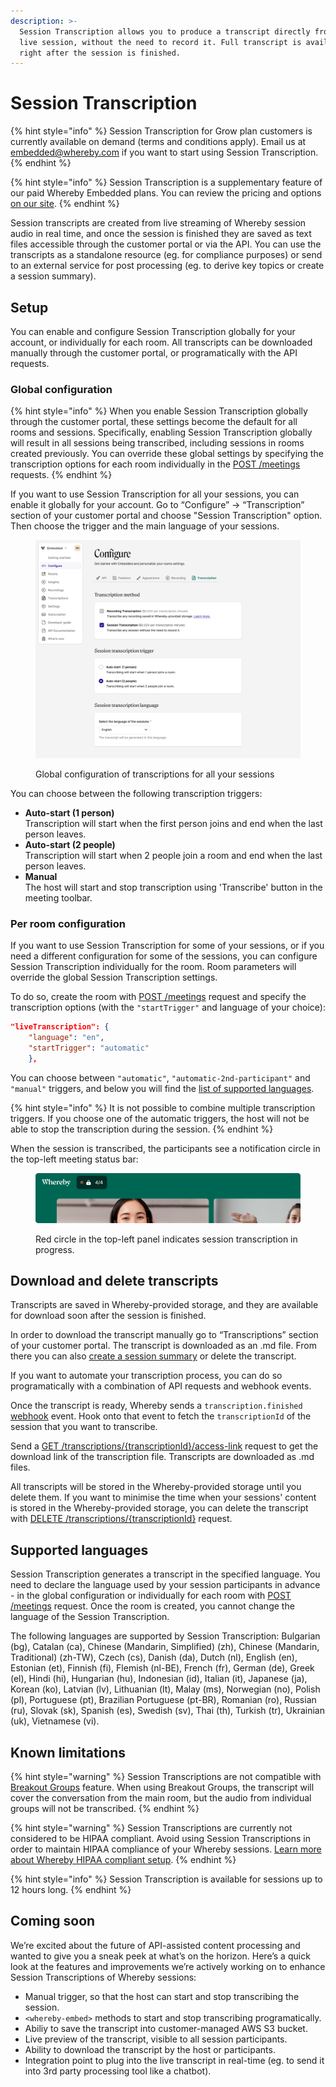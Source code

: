 ```yaml
---
description: >-
  Session Transcription allows you to produce a transcript directly from the
  live session, without the need to record it. Full transcript is available
  right after the session is finished.
---
```


# Session Transcription

{% hint style="info" %}
Session Transcription for Grow plan customers is currently available on demand (terms and conditions apply). Email us at embedded@whereby.com if you want to start using Session Transcription.
{% endhint %}

{% hint style="info" %}
Session Transcription is a supplementary feature of our paid Whereby Embedded plans. You can review the pricing and options [on our site](https://whereby.com/information/embedded/pricing/).&#x20;
{% endhint %}

Session transcripts are created from live streaming of Whereby session audio in real time, and once the session is finished they are saved as text files accessible through the customer portal or via the API. You can use the transcripts as a standalone resource (eg. for compliance purposes) or send to an external service for post processing (eg. to derive key topics or create a session summary).&#x20;

## Setup

You can enable and configure Session Transcription globally for your account, or individually for each room. All transcripts can be downloaded manually through the customer portal, or programatically with the API requests.

### Global configuration

{% hint style="info" %}
When you enable Session Transcription globally through the customer portal, these settings become the default for all rooms and sessions. Specifically, enabling Session Transcription globally will result in all sessions being transcribed, including sessions in rooms created previously. You can override these global settings by specifying the transcription options for each room individually in the [POST /meetings](https://www.notion.so/o/UqLY7vLb01EgY68ZG0GF/s/c7hN8ZKHNZris5300KEl/\~/changes/551/reference/whereby-rest-api-reference#meetings-1) requests.
{% endhint %}

If you want to use Session Transcription for all your sessions, you can enable it globally for your account. Go to “Configure” → “Transcription” section of your customer portal and choose "Session Transcription" option. Then choose the trigger and the main language of your sessions.

<figure><img src="../../.gitbook/assets/image (18).png" alt=""><figcaption><p>Global configuration of transcriptions for all your sessions</p></figcaption></figure>

You can choose between the following transcription triggers:

* **Auto-start (1 person)** \
  Transcription will start when the first person joins and end when the last person leaves.&#x20;
* **Auto-start (2 people)**\
  Transcription will start when 2 people join a room and end when the last person leaves.
* **Manual**\
  The host will start and stop transcription using 'Transcribe' button in the meeting toolbar.

### Per room configuration

If you want to use Session Transcription for some of your sessions, or if you need a different configuration for some of the sessions, you can configure Session Transcription individually for the room. Room parameters will override the global Session Transcription settings.&#x20;

To do so, create the room with [POST /meetings](../../reference/whereby-rest-api-reference/#meetings-1) request and specify the transcription options (with the `"startTrigger"` and language of your choice):&#x20;

```json
"liveTranscription": { 
    "language": "en", 
    "startTrigger": "automatic" 
    },
```

You can choose between `"automatic"`, `"automatic-2nd-participant"` and `"manual"` triggers, and below you will find the [list of supported languages](session-transcription.md#supported-languages).

{% hint style="info" %}
It is not possible to combine multiple transcription triggers. If you choose one of the automatic triggers, the host will not be able to stop the transcription during the session.&#x20;
{% endhint %}

When the session is transcribed, the participants see a notification circle in the top-left meeting status bar:

<figure><img src="../../.gitbook/assets/image (5).png" alt=""><figcaption><p>Red circle in the top-left panel indicates session transcription in progress.</p></figcaption></figure>

## Download and delete transcripts

Transcripts are saved in Whereby-provided storage, and they are available for download soon after the session is finished.&#x20;

In order to download the transcript manually go to “Transcriptions” section of your customer portal. The transcript is downloaded as an .md file. From there you can also [create a session summary](../transcribing-sessions-1.md#manual-session-summaries) or delete the transcript.

If you want to automate your transcription process, you can do so programatically with a combination  of API requests and webhook events.

Once the transcript is ready, Whereby sends a `transcription.finished` [webhook](../insights-suite-and-api/webhooks.md#transcription-data-properties) event. Hook onto that event to fetch the `transcriptionId` of the session that you want to transcribe.&#x20;

Send a [GET /transcriptions/{transcriptionId}/access-link](../../reference/whereby-rest-api-reference/#transcriptions-transcriptionid-access-link) request to get the download link of the transcription file. Transcripts are downloaded as .md files.&#x20;

All transcripts will be stored in the Whereby-provided storage until you delete them. If you want to  minimise the time when your sessions' content is stored in the Whereby-provided storage, you can delete the transcript with [DELETE /transcriptions/{transcriptionId}](../../reference/whereby-rest-api-reference/#transcriptions-transcriptionid-1) request.

## Supported languages

Session Transcription generates a transcript in the specified language. You need to declare the language used by your session participants in advance - in the global configuration or individually for each room with [POST /meetings](../../reference/whereby-rest-api-reference/#meetings-1) request. Once the room is created, you cannot change the language of the Session Transcription.&#x20;

The following languages are supported by Session Transcription: Bulgarian (bg), Catalan (ca), Chinese (Mandarin, Simplified) (zh), Chinese (Mandarin, Traditional) (zh-TW), Czech (cs), Danish (da), Dutch (nl), English (en), Estonian (et), Finnish (fi), Flemish (nl-BE), French (fr), German (de), Greek (el), Hindi (hi), Hungarian (hu), Indonesian (id), Italian (it), Japanese (ja), Korean (ko), Latvian (lv), Lithuanian (lt), Malay (ms), Norwegian (no), Polish (pl), Portuguese (pt), Brazilian Portuguese (pt-BR), Romanian (ro), Russian (ru), Slovak (sk), Spanish (es), Swedish (sv), Thai (th), Turkish (tr), Ukrainian (uk), Vietnamese (vi).

## Known limitations

{% hint style="warning" %}
Session Transcriptions are not compatible with [Breakout Groups](../../whereby-101/customizing-rooms/breakout-groups-with-embedded.md) feature. When using Breakout Groups, the transcript will cover the conversation from the main room, but the audio from individual groups will not be transcribed.&#x20;
{% endhint %}

{% hint style="warning" %}
Session Transcriptions are currently not considered to be HIPAA compliant. Avoid using Session Transcriptions in order to maintain HIPAA compliance of your Whereby sessions. [Learn more about Whereby HIPAA compliant setup](../../whereby-101/faq-and-troubleshooting/hipaa-compliant-setup.md).
{% endhint %}

{% hint style="info" %}
Session Transcription is available for sessions up to 12 hours long.
{% endhint %}

## Coming soon

We’re excited about the future of API-assisted content processing and wanted to give you a sneak peek at what’s on the horizon. Here’s a quick look at the features and improvements we’re actively working on to enhance Session Transcriptions of Whereby sessions:

* Manual trigger, so that the host can start and stop transcribing the session.
* `<whereby-embed>` methods to start and stop transcribing programatically.
* Abiliy to save the transcript into customer-managed AWS S3 bucket.
* Live preview of the transcript, visible to all session participants.
* Ability to download the transcript by the host or participants.
* Integration point to plug into the live transcript in real-time (eg. to send it into 3rd party processing tool like a chatbot).
